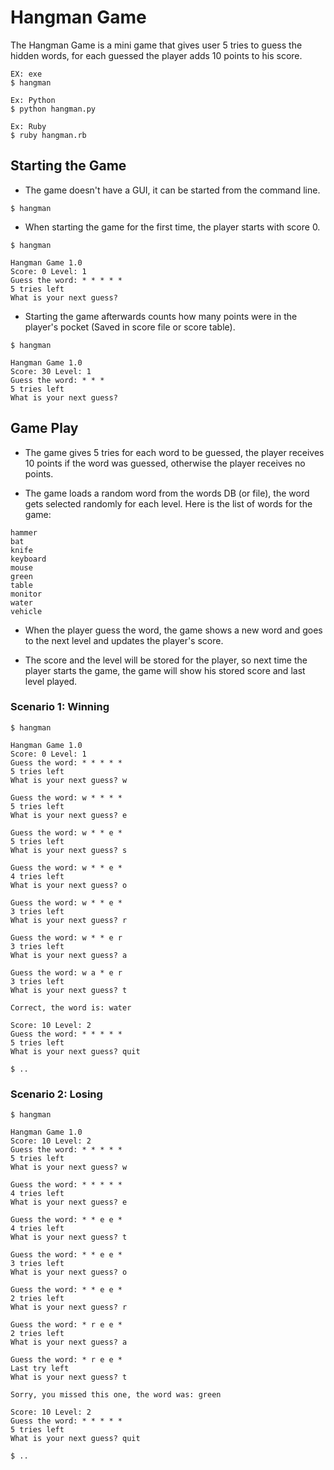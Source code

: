 # Hangman Game

The Hangman Game is a mini game that gives user 5 tries to guess the hidden words, for each guessed the player adds 10 points to his score.

```
EX: exe
$ hangman

Ex: Python
$ python hangman.py

Ex: Ruby
$ ruby hangman.rb
```

## Starting the Game

* The game doesn't have a GUI, it can be started from the command line.

```
$ hangman
```

* When starting the game for the first time, the player starts with score 0.

```
$ hangman

Hangman Game 1.0
Score: 0 Level: 1
Guess the word: * * * * *
5 tries left
What is your next guess?
```

* Starting the game afterwards counts how many points were in the player's pocket (Saved in score file or score table).

```
$ hangman

Hangman Game 1.0
Score: 30 Level: 1
Guess the word: * * *
5 tries left
What is your next guess?
```

## Game Play

* The game gives 5 tries for each word to be guessed, the player receives 10 points if the word was guessed, otherwise the player receives no points.

* The game loads a random word from the words DB (or file), the word gets selected randomly for each level. Here is the list of words for the game:

```
hammer
bat
knife
keyboard
mouse
green
table
monitor
water
vehicle
```

* When the player guess the word, the game shows a new word and goes to the next level and updates the player's score.

* The score and the level will be stored for the player, so next time the player starts the game, the game will show his stored score and last level played.

### Scenario 1: Winning

```
$ hangman

Hangman Game 1.0
Score: 0 Level: 1
Guess the word: * * * * *
5 tries left
What is your next guess? w

Guess the word: w * * * *
5 tries left
What is your next guess? e

Guess the word: w * * e *
5 tries left
What is your next guess? s

Guess the word: w * * e *
4 tries left
What is your next guess? o

Guess the word: w * * e *
3 tries left
What is your next guess? r

Guess the word: w * * e r
3 tries left
What is your next guess? a

Guess the word: w a * e r
3 tries left
What is your next guess? t

Correct, the word is: water

Score: 10 Level: 2
Guess the word: * * * * *
5 tries left
What is your next guess? quit

$ ..
```

### Scenario 2: Losing

```
$ hangman

Hangman Game 1.0
Score: 10 Level: 2
Guess the word: * * * * *
5 tries left
What is your next guess? w

Guess the word: * * * * *
4 tries left
What is your next guess? e

Guess the word: * * e e *
4 tries left
What is your next guess? t

Guess the word: * * e e *
3 tries left
What is your next guess? o

Guess the word: * * e e *
2 tries left
What is your next guess? r

Guess the word: * r e e *
2 tries left
What is your next guess? a

Guess the word: * r e e *
Last try left
What is your next guess? t

Sorry, you missed this one, the word was: green

Score: 10 Level: 2
Guess the word: * * * * *
5 tries left
What is your next guess? quit

$ ..
```
